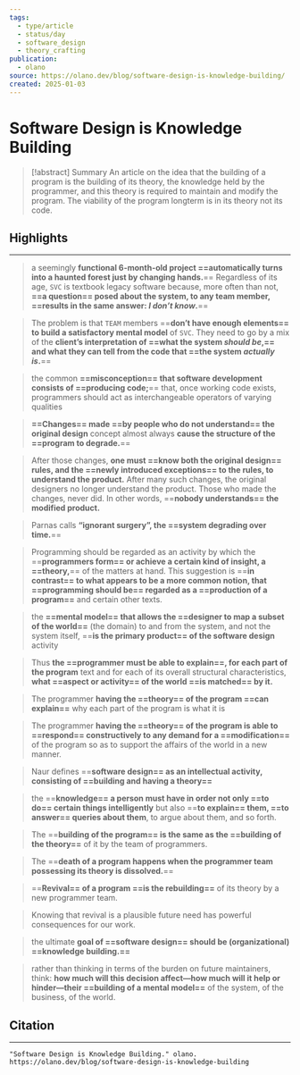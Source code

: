 ```yaml
---
tags:
  - type/article
  - status/day
  - software_design
  - theory_crafting
publication:
  - olano
source: https://olano.dev/blog/software-design-is-knowledge-building/
created: 2025-01-03
---
```

# Software Design is Knowledge Building

> [!abstract] Summary
> An article on the idea that the building of a program is the building of its theory, the knowledge held by the programmer, and this theory is required to maintain and modify the program. The viability of the program longterm is in its theory not its code.
## Highlights
---
> a seemingly **functional 6-month-old project ==automatically turns into a haunted forest just by changing hands.**== Regardless of its age, `SVC` is textbook legacy software because, more often than not, **==a question== posed about the system, to any team member, ==results in the same answer: _I don’t know_.**==

> The problem is that `TEAM` members ==**don’t have enough elements== to build a satisfactory mental model** of `SVC`. They need to go by a mix of the **client’s interpretation of ==what the system _should be_,== and what they can tell from the code that ==the system _actually is_.**==

> the common **==misconception== that software development consists of ==producing code;**== that, once working code exists, programmers should act as interchangeable operators of varying qualities

> **==Changes== made ==by people who do not understand== the original design** concept almost always **cause the structure of the ==program to degrade.**==

> After those changes, **one must ==know both the original design== rules, and the ==newly introduced exceptions== to the rules, to understand the product.** After many such changes, the original designers no longer understand the product. Those who made the changes, never did. In other words, ==**nobody understands== the modified product.**

> Parnas calls **“ignorant surgery”, the ==system degrading over time.**==

> Programming should be regarded as an activity by which the ==**programmers form== or achieve a certain kind of insight, a ==theory,**== of the matters at hand. This suggestion is ==**in contrast== to what appears to be a more common notion, that ==programming should be== regarded as a ==production of a program==** and certain other texts.

> the **==mental model== that allows the ==designer to map a subset of the world==** (the domain) to and from the system, and not the system itself, ==**is the primary product== of the software design** activity

> Thus **the ==programmer must be able to explain==, for each part of the program** text and for each of its overall structural characteristics, **what ==aspect or activity== of the world ==is matched== by it.**

> The programmer **having the ==theory== of the program ==can explain==** why each part of the program is what it is

> The programmer **having the ==theory== of the program is able to ==respond== constructively to any demand for a ==modification==** of the program so as to support the affairs of the world in a new manner.

> Naur defines ==**software design== as an intellectual activity, consisting of ==building and having a theory==**

> the ==**knowledge== a person must have in order not only ==to do== certain things intelligently** but also ==**to explain== them, ==to answer== queries about them**, to argue about them, and so forth.

> The ==**building of the program== is the same as the ==building of the theory==** of it by the team of programmers.

> The ==**death of a program happens when the programmer team possessing its theory is dissolved.**==

> ==**Revival== of a program ==is the rebuilding==** of its theory by a new programmer team.

> Knowing that revival is a plausible future need has powerful consequences for our work.

> the ultimate **goal of ==software design== should be (organizational) ==knowledge building.==**

> rather than thinking in terms of the burden on future maintainers, think: **how much will this decision affect—how much will it help or hinder—their ==building of a mental model==** of the system, of the business, of the world.
## Citation
---
```
"Software Design is Knowledge Building." olano. https://olano.dev/blog/software-design-is-knowledge-building
```
